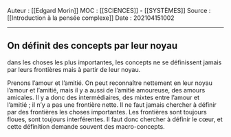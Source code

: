 Auteur : [[Edgard Morin]]
MOC : [[SCIENCES]] - [[SYSTÈMES]]
Source : [[Introduction à la pensée complexe]]
Date : 202104151002
***

## On définit des concepts par leur noyau
dans les choses les plus importantes, les concepts ne se définissent jamais par leurs frontières mais à partir de leur noyau.

Prenons l’amour et l’amitié. On peut reconnaître nettement en leur noyau l’amour et l’amitié, mais il y a aussi de l’amitié amoureuse, des amours amicales. Il y a donc des intermédiaires, des mixtes entre l’amour et l’amitié ; il n’y a pas une frontière nette. Il ne faut jamais chercher à définir par des frontières les choses importantes. Les frontières sont toujours floues, sont toujours interférentes. Il faut donc chercher à définir le cœur, et cette définition demande souvent des macro-concepts.